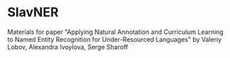 # SlavNER
Materials for paper "Applying Natural Annotation and Curriculum Learning to Named Entity Recognition for Under-Resourced Languages" by Valeriy Lobov, Alexandra Ivoylova, Serge Sharoff

